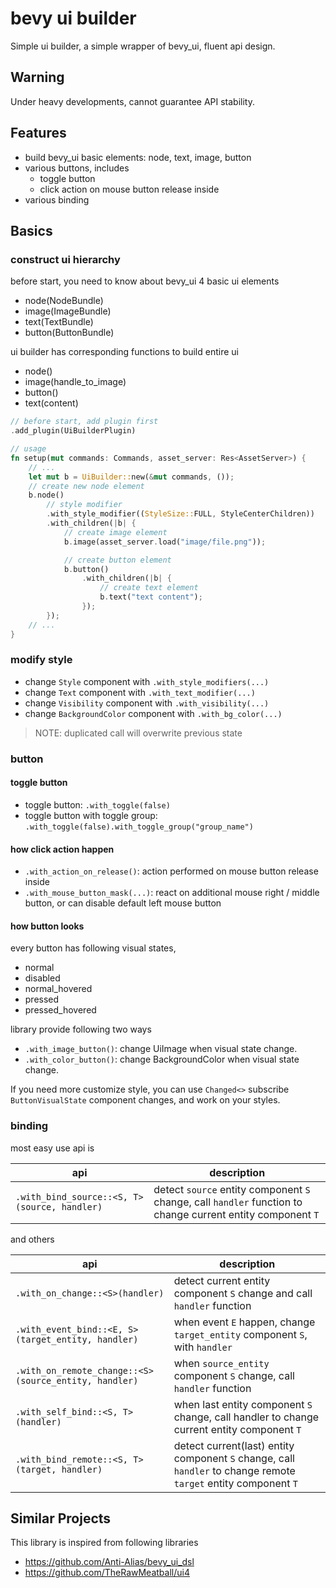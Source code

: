 # bevy ui builder

Simple ui builder, a simple wrapper of bevy_ui, fluent api design.

## Warning

Under heavy developments, cannot guarantee API stability.

## Features

- build bevy_ui basic elements: node, text, image, button
- various buttons, includes
    - toggle button
    - click action on mouse button release inside
- various binding

## Basics

### construct ui hierarchy

before start, you need to know about bevy_ui 4 basic ui elements

- node(NodeBundle)
- image(ImageBundle)
- text(TextBundle)
- button(ButtonBundle)

ui builder has corresponding functions to build entire ui

- node()
- image(handle_to_image)
- button()
- text(content)

```rust
// before start, add plugin first
.add_plugin(UiBuilderPlugin)

// usage
fn setup(mut commands: Commands, asset_server: Res<AssetServer>) {
    // ...
    let mut b = UiBuilder::new(&mut commands, ());
    // create new node element
    b.node()
        // style modifier
        .with_style_modifier((StyleSize::FULL, StyleCenterChildren))
        .with_children(|b| {
            // create image element
            b.image(asset_server.load("image/file.png"));

            // create button element
            b.button()
                .with_children(|b| {
                    // create text element
                    b.text("text content");
                });
        });
    // ...
}
```

### modify style

- change `Style` component with `.with_style_modifiers(...)`
- change `Text` component with `.with_text_modifier(...)`
- change `Visibility` component with `.with_visibility(...)`
- change `BackgroundColor` component with `.with_bg_color(...)`

> NOTE: duplicated call will overwrite previous state

### button

#### toggle button

- toggle button: `.with_toggle(false)`
- toggle button with toggle group: `.with_toggle(false).with_toggle_group("group_name")`

#### how click action happen

- `.with_action_on_release()`: action performed on mouse button release inside
- `.with_mouse_button_mask(...)`: react on additional mouse right / middle button, or can disable default left mouse button

#### how button looks

every button has following visual states,

- normal
- disabled
- normal_hovered
- pressed
- pressed_hovered

library provide following two ways

- `.with_image_button()`: change UiImage when visual state change.
- `.with_color_button()`: change BackgroundColor when visual state change.

If you need more customize style, you can use `Changed<>` subscribe `ButtonVisualState` component changes, and work on your styles.

### binding

most easy use api is

| api                                          | description                                                  |
| -------------------------------------------- | ------------------------------------------------------------ |
| `.with_bind_source::<S, T>(source, handler)` | detect `source` entity component `S` change, call `handler` function to change current entity component `T` |



and others

| api | description |
| --- | ---- |
| `.with_on_change::<S>(handler)` | detect current entity component `S` change and call `handler` function |
| `.with_event_bind::<E, S>(target_entity, handler)` | when event `E` happen, change `target_entity` component `S`, with `handler` |
| `.with_on_remote_change::<S>(source_entity, handler)` | when `source_entity` component `S` change, call `handler` function |
| `.with_self_bind::<S, T>(handler)` | when last entity component `S` change, call handler to change current entity component `T` |
| `.with_bind_remote::<S, T>(target, handler)`          | detect current(last) entity component `S` change, call `handler` to change remote `target` entity component `T`<br /> |

## Similar Projects

This library is inspired from following libraries

- https://github.com/Anti-Alias/bevy_ui_dsl
- https://github.com/TheRawMeatball/ui4
